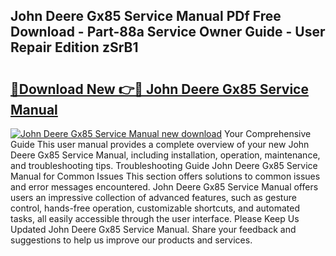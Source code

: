 ## John Deere Gx85 Service Manual PDf Free Download - Part-88a Service Owner Guide - User Repair Edition zSrB1

# <h2><a href="http://bc92275.oget.top/?id=John+Deere+Gx85+Service+Manual">🔗Download New 👉🔴 John Deere Gx85 Service Manual</a></h2>

[![John Deere Gx85 Service Manual new download](https://i.imgur.com/5g1atiW.png)](http://bc92275.oget.top/?id=John+Deere+Gx85+Service+Manual)
Your Comprehensive Guide This user manual provides a complete overview of your new John Deere Gx85 Service Manual, including installation, operation, maintenance, and troubleshooting tips. Troubleshooting Guide John Deere Gx85 Service Manual for Common Issues This section offers solutions to common issues and error messages encountered. John Deere Gx85 Service Manual offers users an impressive collection of advanced features, such as gesture control, hands-free operation, customizable shortcuts, and automated tasks, all easily accessible through the user interface. Please Keep Us Updated John Deere Gx85 Service Manual. Share your feedback and suggestions to help us improve our products and services.

